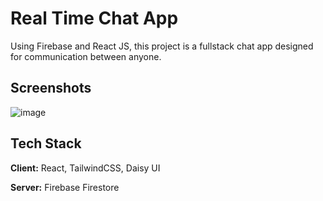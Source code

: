 # Real Time Chat App

Using Firebase and React JS, this project is a fullstack chat app designed for communication between anyone. 

## Screenshots

![image](https://github.com/Ianj751/Real-Time-Chat-App/assets/136002718/5af0fa12-fc29-471e-9e11-617f39966e1a)



## Tech Stack

**Client:** React, TailwindCSS, Daisy UI

**Server:** Firebase Firestore
